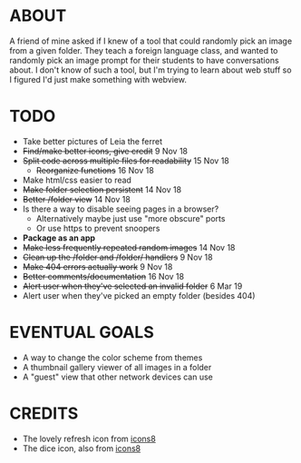 # ABOUT
A friend of mine asked if I knew of a tool that could randomly pick an image from a given folder.
They teach a foreign language class, and wanted to randomly pick an image prompt for their students to have conversations about.
I don't know of such a tool, but I'm trying to learn about web stuff so I figured I'd just make something with webview.

# TODO
- Take better pictures of Leia the ferret
- ~~Find/make better icons, give credit~~ 9 Nov 18
- ~~Split code across multiple files for readability~~ 15 Nov 18
  - ~~Reorganize functions~~ 16 Nov 18
- Make html/css easier to read
- ~~Make folder selection persistent~~ 14 Nov 18
- ~~Better /folder view~~ 14 Nov 18
- Is there a way to disable seeing pages in a browser?
  - Alternatively maybe just use "more obscure" ports
  - Or use https to prevent snoopers
- **Package as an app**
- ~~Make less frequently repeated random images~~ 14 Nov 18
- ~~Clean up the /folder and /folder/ handlers~~ 9 Nov 18
- ~~Make 404 errors actually work~~ 9 Nov 18
- ~~Better comments/documentation~~ 16 Nov 18
- ~~Alert user when they've selected an invalid folder~~ 6 Mar 19
- Alert user when they've picked an empty folder (besides 404)

# EVENTUAL GOALS
- A way to change the color scheme from themes
- A thumbnail gallery viewer of all images in a folder
- A "guest" view that other network devices can use

# CREDITS
- The lovely refresh icon from [icons8](https://icons8.com/icon/42856/refresh)
- The dice icon, also from [icons8](https://icons8.com/icon/16426/dice)
